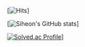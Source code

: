 [![Hits](https://hits.seeyoufarm.com/api/count/incr/badge.svg?url=https%3A%2F%2Fgithub.com%2Fsiheon0411&count_bg=%23000000&title_bg=%23D31616&icon=&icon_color=%23E7E7E7&title=hits&edge_flat=false)]

[![Siheon's GitHub stats](https://github-readme-stats.vercel.app/api?username=siheon0411)]

[![Solved.ac Profile](http://mazassumnida.wtf/api/v2/generate_badge?boj=siheon0411)](https://solved.ac/siheon0411/)]

<!--
**siheon0411/siheon0411** is a ✨ _special_ ✨ repository because its `README.md` (this file) appears on your GitHub profile.

Here are some ideas to get you started:

- 🔭 I’m currently working on ...
- 🌱 I’m currently learning ...
- 👯 I’m looking to collaborate on ...
- 🤔 I’m looking for help with ...
- 💬 Ask me about ...
- 📫 How to reach me: ...
- 😄 Pronouns: ...
- ⚡ Fun fact: ...
-->
